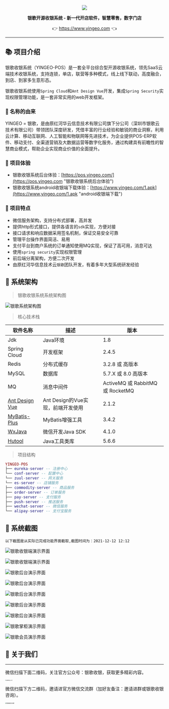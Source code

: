 <p align="center">
	<a href="https://www.yingeo.com/"><img src="https://yingeo-img.oss-cn-shenzhen.aliyuncs.com/logo.svg"></a>
</p>
<p align="center">
	<strong>银歌开源收银系统 - 新一代开店软件，智慧零售，数字门店</strong>
</p>
<p align="center">
	👉 <a href="https://www.yingeo.com">https://www.yingeo.com</a> 👈
</p>

-------------------------------------------------------------------------------

## 📚 项目介绍

银歌收银系统（YINGEO-POS）是一套全平台综合型开源收银系统，领先SaaS云端技术收银系统，支持连锁，单店，联营等多种模式，线上线下联动，高度融合，到店、到家多生意形态。

银歌收银系统使用`Spring Cloud`和`Ant Design Vue`开发，集成`Spring Security`实现权限管理功能，是一套非常实用的web开发框架。

### 🎁 名称的由来

YINGEO = 银歌，是由原红河华云信息技术有限公司旗下分公司（深圳市银歌云技术有限公司）带领团队深度研发，凭借丰富的行业经验和敏锐的商业洞察，利用云计算、移动互联网、人工智能和物联网等先进技术，为企业提供POS-ERP软件、移动支付、全渠道营销及大数据运营等数字化服务，通过构建具有前瞻性的智慧商业模式，帮助企业实现商业价值的全面提升。


### 🍟 项目体验

- 银歌收银系统后台体验：[https://pos.yingeo.com/](https://pos.yingeo.com "银歌收银系统后台体验")
- 银歌收银系统android收银端下载体验：[https://www.yingeo.com/1.apk](https://www.yingeo.com/1.apk "android收银端下载")

### 🍎 项目特点

* 微信服务架构，支持分布式部署，高并发
* 提供http形式接口，提供各语言的`sdk`实现，方便对接
* 接口请求和响应数据采用签名机制，保证交易安全可靠
* 管理平台操作界面简洁、易用
* 支付平台到商户系统的订单通知使用MQ实现，保证了高可用，消息可达
* 使用`spring security`实现权限管理
* 前后端分离架构，方便二次开发
* 由原红河华信息技术云`银歌`团队开发，有着多年大型系统研发经验

## 🥞 系统架构

> 银歌收银系统系统架构图

![银歌系统架构图](https://yingeo-img.oss-cn-shenzhen.aliyuncs.com/jg.png "银歌系统架构图")


> 核心技术栈

| 软件名称  | 描述 | 版本|
|---|---|---|
|Jdk | Java环境 | 1.8|
|Spring Cloud | 开发框架 | 2.4.5|
|Redis | 分布式缓存 | 3.2.8 或 高版本|
|MySQL | 数据库 | 5.7.X 或 8.0 高版本|
|MQ | 消息中间件 | ActiveMQ 或 RabbitMQ 或 RocketMQ|
|[Ant Design Vue](https://www.antdv.com/docs/vue/introduce-cn/) | Ant Design的Vue实现，前端开发使用 | 2.1.2|
|[MyBatis-Plus](https://mp.baomidou.com/) | MyBatis增强工具 | 3.4.2|
|[WxJava](https://gitee.com/binary/weixin-java-tools) | 微信开发Java SDK | 4.1.0|
|[Hutool](https://www.hutool.cn/) | Java工具类库 | 5.6.6|

> 项目结构

```lua
YINGEO-POS
├── eureka-server -- 注册中心
└── conf-server -- 配置中心
└── zuul-server -- 网关服务
└── es-server -- 店铺服务
├── commodity-server -- 商品服务
├── order-server -- 订单服务
├── pay-server -- 支付服务
├── push-server -- 推送服务
├── wechat-server -- 微信服务
└── alipay-server -- 支付宝服务
```

## 🍯 系统截图

`以下截图是从实际已完成功能界面截取,截图时间为：2021-12-12 12:12`

![银歌收银端演示界面](https://yingeo-img.oss-cn-shenzhen.aliyuncs.com/syd1.png "银歌收银端演示界面")

![银歌收银端演示界面](https://yingeo-img.oss-cn-shenzhen.aliyuncs.com/syd2.png "银歌收银端演示界面")

![银歌后台演示界面](https://yingeo-img.oss-cn-shenzhen.aliyuncs.com/ybp.png "银歌后台演示界面")

![银歌后台演示界面](https://yingeo-img.oss-cn-shenzhen.aliyuncs.com/sj.png "银歌后台演示界面")

![银歌后台演示界面](https://yingeo-img.oss-cn-shenzhen.aliyuncs.com/spgl.png "银歌后台演示界面")

![银歌后台演示界面](https://yingeo-img.oss-cn-shenzhen.aliyuncs.com/gys.png "银歌后台演示界面")

![银歌后台演示界面](https://yingeo-img.oss-cn-shenzhen.aliyuncs.com/gys2.png "银歌后台演示界面")

![银歌掌柜演示界面](https://yingeo-img.oss-cn-shenzhen.aliyuncs.com/zgd.jpg "银歌掌柜演示界面")

![银歌会员演示界面](https://yingeo-img.oss-cn-shenzhen.aliyuncs.com/why.jpg "银歌会员演示界面")

## 🥪 关于我们
***
微信扫描下面二维码，关注官方公众号：银歌收银，获取更多精彩内容。

<img src="https://yingeo-img.oss-cn-shenzhen.aliyuncs.com/gzh.jpg" alt="银歌收银公众号" title="银歌收银公众号" style="zoom: 20%;" />

微信扫描下方二维码，邀请进官方微信交流群（加好友备注：邀请进群或银歌收银咨询）。

<img src="https://yingeo-img.oss-cn-shenzhen.aliyuncs.com/wx.jpg" alt="银歌微信交流群" title="银歌微信交流群" style="zoom: 25%;" />

